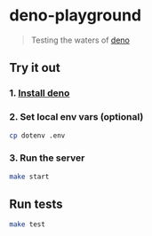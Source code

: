 # deno-playground

> Testing the waters of [deno](https://github.com/denoland/deno)

## Try it out

### 1. [Install deno](https://github.com/denoland/deno/tree/22874d44a65ed670735fb0d7f6bc8de45f13620a#install)

### 2. Set local env vars (optional)

```sh
cp dotenv .env
```

### 3. Run the server

```sh
make start
```

## Run tests

```sh
make test
```
